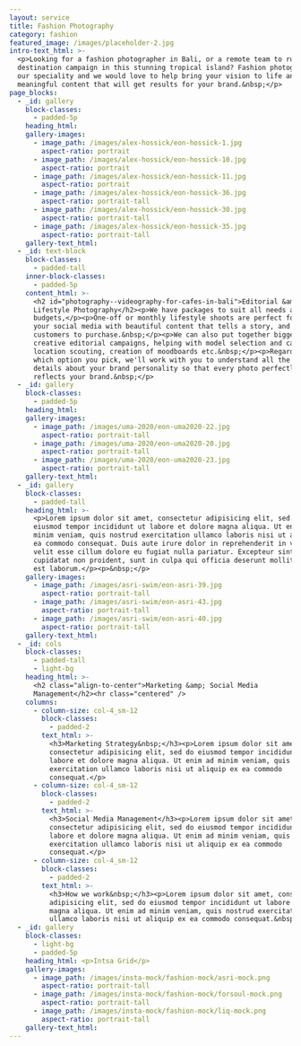 ```yaml
---
layout: service
title: Fashion Photography
category: fashion
featured_image: /images/placeholder-2.jpg
intro-text_html: >-
  <p>Looking for a fashion photographer in Bali, or a remote team to run a
  destination campaign in this stunning tropical island? Fashion photography is
  our speciality and we would love to help bring your vision to life and create
  meaningful content that will get results for your brand.&nbsp;</p>
page_blocks:
  - _id: gallery
    block-classes:
      - padded-5p
    heading_html:
    gallery-images:
      - image_path: /images/alex-hossick/eon-hossick-1.jpg
        aspect-ratio: portrait
      - image_path: /images/alex-hossick/eon-hossick-10.jpg
        aspect-ratio: portrait
      - image_path: /images/alex-hossick/eon-hossick-11.jpg
        aspect-ratio: portrait
      - image_path: /images/alex-hossick/eon-hossick-36.jpg
        aspect-ratio: portrait-tall
      - image_path: /images/alex-hossick/eon-hossick-30.jpg
        aspect-ratio: portrait-tall
      - image_path: /images/alex-hossick/eon-hossick-35.jpg
        aspect-ratio: portrait-tall
    gallery-text_html:
  - _id: text-block
    block-classes:
      - padded-tall
    inner-block-classes:
      - padded-5p
    content_html: >-
      <h2 id="photography--videography-for-cafes-in-bali">Editorial &amp;
      Lifestyle Photography</h2><p>We have packages to suit all needs and
      budgets,</p><p>One-off or monthly lifestyle shoots are perfect for filling
      your social media with beautiful content that tells a story, and drives
      customers to purchase.&nbsp;</p><p>We can also put together bigger
      creative editorial campaigns, helping with model selection and castings,
      location scouting, creation of moodboards etc.&nbsp;</p><p>Regardless of
      which option you pick, we'll work with you to understand all the little
      details about your brand personality so that every photo perfectly
      reflects your brand.&nbsp;</p>
  - _id: gallery
    block-classes:
      - padded-5p
    heading_html:
    gallery-images:
      - image_path: /images/uma-2020/eon-uma2020-22.jpg
        aspect-ratio: portrait-tall
      - image_path: /images/uma-2020/eon-uma2020-20.jpg
        aspect-ratio: portrait-tall
      - image_path: /images/uma-2020/eon-uma2020-23.jpg
        aspect-ratio: portrait-tall
    gallery-text_html:
  - _id: gallery
    block-classes:
      - padded-tall
    heading_html: >-
      <p>Lorem ipsum dolor sit amet, consectetur adipisicing elit, sed do
      eiusmod tempor incididunt ut labore et dolore magna aliqua. Ut enim ad
      minim veniam, quis nostrud exercitation ullamco laboris nisi ut aliquip ex
      ea commodo consequat. Duis aute irure dolor in reprehenderit in voluptate
      velit esse cillum dolore eu fugiat nulla pariatur. Excepteur sint occaecat
      cupidatat non proident, sunt in culpa qui officia deserunt mollit anim id
      est laborum.</p><p>&nbsp;</p>
    gallery-images:
      - image_path: /images/asri-swim/eon-asri-39.jpg
        aspect-ratio: portrait-tall
      - image_path: /images/asri-swim/eon-asri-43.jpg
        aspect-ratio: portrait-tall
      - image_path: /images/asri-swim/eon-asri-40.jpg
        aspect-ratio: portrait-tall
    gallery-text_html:
  - _id: cols
    block-classes:
      - padded-tall
      - light-bg
    heading_html: >-
      <h2 class="align-to-center">Marketing &amp; Social Media
      Management</h2><hr class="centered" />
    columns:
      - column-size: col-4_sm-12
        block-classes:
          - padded-2
        text_html: >-
          <h3>Marketing Strategy&nbsp;</h3><p>Lorem ipsum dolor sit amet,
          consectetur adipisicing elit, sed do eiusmod tempor incididunt ut
          labore et dolore magna aliqua. Ut enim ad minim veniam, quis nostrud
          exercitation ullamco laboris nisi ut aliquip ex ea commodo
          consequat.</p>
      - column-size: col-4_sm-12
        block-classes:
          - padded-2
        text_html: >-
          <h3>Social Media Management</h3><p>Lorem ipsum dolor sit amet,
          consectetur adipisicing elit, sed do eiusmod tempor incididunt ut
          labore et dolore magna aliqua. Ut enim ad minim veniam, quis nostrud
          exercitation ullamco laboris nisi ut aliquip ex ea commodo
          consequat.</p>
      - column-size: col-4_sm-12
        block-classes:
          - padded-2
        text_html: >-
          <h3>How we work&nbsp;</h3><p>Lorem ipsum dolor sit amet, consectetur
          adipisicing elit, sed do eiusmod tempor incididunt ut labore et dolore
          magna aliqua. Ut enim ad minim veniam, quis nostrud exercitation
          ullamco laboris nisi ut aliquip ex ea commodo consequat.&nbsp;</p>
  - _id: gallery
    block-classes:
      - light-bg
      - padded-5p
    heading_html: <p>Intsa Grid</p>
    gallery-images:
      - image_path: /images/insta-mock/fashion-mock/asri-mock.png
        aspect-ratio: portrait-tall
      - image_path: /images/insta-mock/fashion-mock/forsoul-mock.png
        aspect-ratio: portrait-tall
      - image_path: /images/insta-mock/fashion-mock/liq-mock.png
        aspect-ratio: portrait-tall
    gallery-text_html:
---
```


